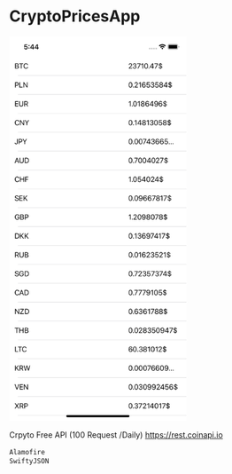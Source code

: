 # CryptoPricesApp


<img src="./review.png" alt="Screenshot" width="320">

Crpyto Free API (100 Request /Daily) 
https://rest.coinapi.io

```
Alamofire
SwiftyJSON

```
